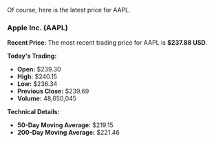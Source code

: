 Of course, here is the latest price for AAPL.

### Apple Inc. (AAPL)

**Recent Price:**
The most recent trading price for AAPL is **$237.88 USD**.

**Today's Trading:**
- **Open:** $239.30
- **High:** $240.15
- **Low:** $236.34
- **Previous Close:** $239.69
- **Volume:** 48,650,045

**Technical Details:**
- **50-Day Moving Average:** $219.15
- **200-Day Moving Average:** $221.46